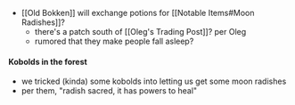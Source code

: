 - [[Old Bokken]] will exchange potions for [[Notable Items#Moon Radishes]]?
	- there's a patch south of [[Oleg's Trading Post]]? per Oleg
	- rumored that they make people fall asleep?

#### Kobolds in the forest
- we tricked (kinda) some kobolds into letting us get some moon radishes
- per them, "radish sacred, it has powers to heal"